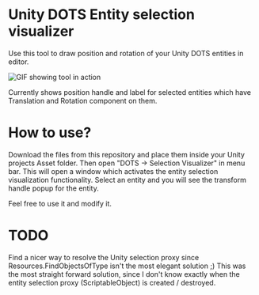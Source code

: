 # Unity DOTS Entity selection visualizer

Use this tool to draw position and rotation of your Unity DOTS entities in editor.  

![GIF showing tool in action](https://media.giphy.com/media/d5xB37d5q87RrF9uaU/source.gif)

Currently shows position handle and label for selected entities which have Translation and Rotation component on them.

# How to use?
Download the files from this repository and place them inside your Unity projects Asset folder.
Then open "DOTS -> Selection Visualizer" in menu bar. This will open a window which activates the entity selection visualization functionality.
Select an entity and you will see the transform handle popup for the entity.

Feel free to use it and modify it.

# TODO
Find a nicer way to resolve the Unity selection proxy since Resources.FindObjectsOfType isn't the most elegant solution ;) This was the most straight forward solution, since I don't know exactly when the entity selection proxy (ScriptableObject) is created / destroyed.
